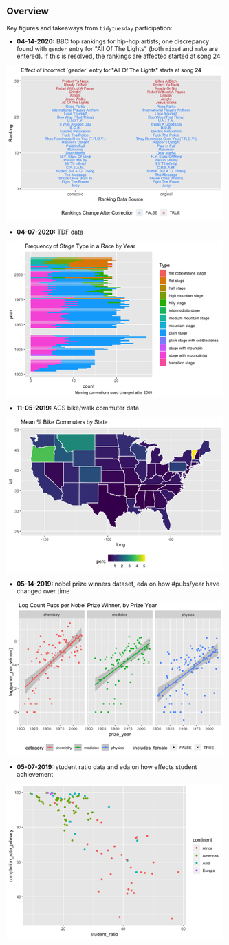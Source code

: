 ## Overview

Key figures and takeaways from `tidytuesday` participation:

* **04-14-2020:** BBC top rankings for hip-hop artists; one discrepancy found with `gender` entry for "All Of The Lights" (both `mixed` and `male` are entered). If this is resolved, the rankings are affected started at song 24

![this week](04-14-2020/hip_hop_rankings_files/figure-gfm/unnamed-chunk-22-1.png)

* **04-07-2020:** TDF data

![this week](04-07-2020/tdf_data_files/figure-gfm/unnamed-chunk-25-1.png)

* **11-05-2019:** ACS bike/walk commuter data

![this week](11-05-2019/11-05-2019_files/figure-markdown_github/unnamed-chunk-26-1.png)

* **05-14-2019:** nobel prize winners dataset, eda on how #pubs/year have changed over time

![this week](05-14-2019/nobel_prize_files/figure-markdown_github/unnamed-chunk-2-1.png)

* **05-07-2019:** student ratio data and eda on how effects student achievement

![this week](05-07-2019/ed_dataset_files/figure-markdown_github/compl3-1.png)

